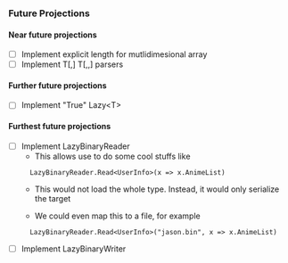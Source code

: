 ﻿

### Future Projections

#### Near future projections

- [ ] Implement explicit length for mutlidimesional array
- [ ] Implement T[,] T[,,] parsers

#### Further future projections

- [ ] Implement "True" Lazy\<T>

#### Furthest future projections
- [ ] Implement LazyBinaryReader
  - This allows use to do some cool stuffs like
  ```csharp=
    LazyBinaryReader.Read<UserInfo>(x => x.AnimeList)
  ```
  - This would not load the whole type. Instead,
  it would only serialize the target

  - We could even map this to a file, for example
  ```csharp=
    LazyBinaryReader.Read<UserInfo>("jason.bin", x => x.AnimeList)
  ```
- [ ] Implement LazyBinaryWriter
